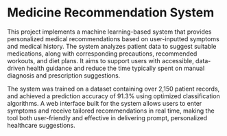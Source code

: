# Medicine Recommendation System
This project implements a machine learning-based system that provides personalized medical recommendations based on user-inputted symptoms and medical history. The system analyzes patient data to suggest suitable medications, along with corresponding precautions, recommended workouts, and diet plans. It aims to support users with accessible, data-driven health guidance and reduce the time typically spent on manual diagnosis and prescription suggestions.

The system was trained on a dataset containing over 2,150 patient records, and achieved a prediction accuracy of 91.3% using optimized classification algorithms. A web interface built for the system allows users to enter symptoms and receive tailored recommendations in real time, making the tool both user-friendly and effective in delivering prompt, personalized healthcare suggestions.
